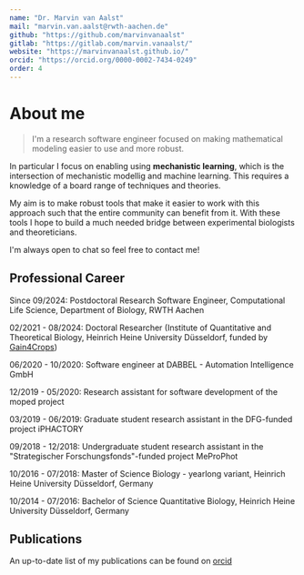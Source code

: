 ```yaml
---
name: "Dr. Marvin van Aalst"
mail: "marvin.van.aalst@rwth-aachen.de"
github: "https://github.com/marvinvanaalst"
gitlab: "https://gitlab.com/marvin.vanaalst/"
website: "https://marvinvanaalst.github.io/"
orcid: "https://orcid.org/0000-0002-7434-0249"
order: 4
---
```


# About me

> I'm a research software engineer focused on making mathematical modeling easier to use and more robust.

In particular I focus on enabling using **mechanistic learning**, which is the intersection of mechanistic modellig and machine learning.
This requires a knowledge of a board range of techniques and theories.

My aim is to make robust tools that make it easier to work with this approach such that the entire community can benefit from it.
With these tools I hope to build a much needed bridge between experimental biologists and theoreticians.

I'm always open to chat so feel free to contact me!


## Professional Career

Since 09/2024: Postdoctoral Research Software Engineer, Computational Life Science, Department of Biology, RWTH Aachen

02/2021 - 08/2024: Doctoral Researcher (Institute of Quantitative and Theoretical Biology, Heinrich Heine University Düsseldorf, funded by [Gain4Crops](https://gain4crops.eu/))

06/2020 - 10/2020: Software engineer at DABBEL - Automation Intelligence GmbH

12/2019 - 05/2020: Research assistant for software development of the moped project

03/2019 - 06/2019: Graduate student research assistant in the DFG-funded project iPHACTORY

09/2018 - 12/2018: Undergraduate student research assistant in the "Strategischer Forschungsfonds"-funded project MeProPhot

10/2016 - 07/2018: Master of Science Biology - yearlong variant, Heinrich Heine University Düsseldorf, Germany

10/2014 - 07/2016: Bachelor of Science Quantitative Biology, Heinrich Heine University Düsseldorf, Germany

## Publications

An up-to-date list of my publications can be found on [orcid](https://orcid.org/0000-0002-7434-0249)
